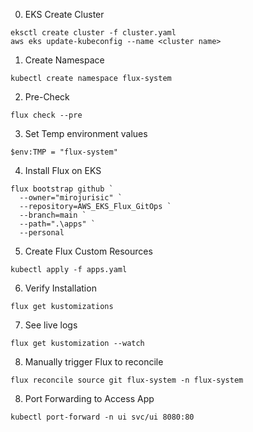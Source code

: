 0. EKS Create Cluster 
```
eksctl create cluster -f cluster.yaml
aws eks update-kubeconfig --name <cluster name>
```

1. Create Namespace
```
kubectl create namespace flux-system
```
2. Pre-Check
```
flux check --pre
```
3. Set Temp environment values
```
$env:TMP = "flux-system"
```
4. Install Flux on EKS
```
flux bootstrap github `
  --owner="mirojurisic" `
  --repository=AWS_EKS_Flux_GitOps `
  --branch=main `
  --path=".\apps" `
  --personal
```
5. Create Flux Custom Resources
```
kubectl apply -f apps.yaml
```
6. Verify Installation
```
flux get kustomizations
```
7. See live logs
```
flux get kustomization --watch
```
8. Manually trigger Flux to reconcile
```
flux reconcile source git flux-system -n flux-system
```
8. Port Forwarding to Access App
```
kubectl port-forward -n ui svc/ui 8080:80
```
